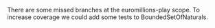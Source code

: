 There are some missed branches at the euromillions-play scope.
To increase coverage we could add some tests to BoundedSetOfNaturals.
